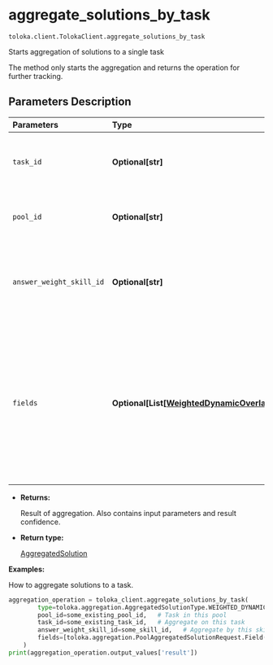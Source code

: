 # aggregate_solutions_by_task
`toloka.client.TolokaClient.aggregate_solutions_by_task`

Starts aggregation of solutions to a single task


The method only starts the aggregation and returns the operation for further tracking.

## Parameters Description

| Parameters | Type | Description |
| :----------| :----| :-----------|
`task_id`|**Optional\[str\]**|<p>Answers for which task to aggregate.</p>
`pool_id`|**Optional\[str\]**|<p>In which pool this task.</p>
`answer_weight_skill_id`|**Optional\[str\]**|<p>A skill that determines the weight of the performer&#x27;s response.</p>
`fields`|**Optional\[List\[[WeightedDynamicOverlapTaskAggregatedSolutionRequest.Field](toloka.client.aggregation.WeightedDynamicOverlapTaskAggregatedSolutionRequest.Field.md)\]\]**|<p>Output data fields to use for aggregating responses. For best results, each of these fields must have a limited number of response options.</p>

* **Returns:**

  Result of aggregation. Also contains input parameters and result confidence.

* **Return type:**

  [AggregatedSolution](toloka.client.aggregation.AggregatedSolution.md)

**Examples:**

How to aggregate solutions to a task.

```python
aggregation_operation = toloka_client.aggregate_solutions_by_task(
        type=toloka.aggregation.AggregatedSolutionType.WEIGHTED_DYNAMIC_OVERLAP,
        pool_id=some_existing_pool_id,   # Task in this pool
        task_id=some_existing_task_id,   # Aggregate on this task
        answer_weight_skill_id=some_skill_id,   # Aggregate by this skill
        fields=[toloka.aggregation.PoolAggregatedSolutionRequest.Field(name='result')]  # Aggregate this field
    )
print(aggregation_operation.output_values['result'])
```
